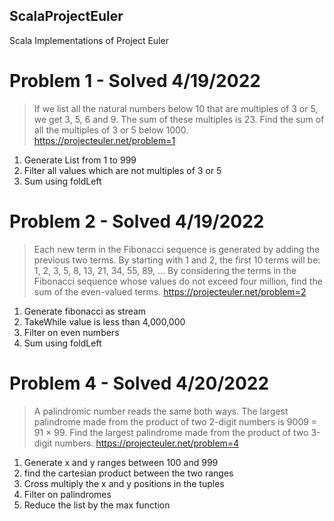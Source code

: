 ## ScalaProjectEuler
Scala Implementations of Project Euler

# Problem 1 - Solved 4/19/2022
> If we list all the natural numbers below 10 that are multiples of 3 or 5, we get 3, 5, 6 and 9. The sum of these multiples is 23.
> Find the sum of all the multiples of 3 or 5 below 1000.
> https://projecteuler.net/problem=1

1. Generate List from 1 to 999
2. Filter all values which are not multiples of 3 or 5
3. Sum using foldLeft

# Problem 2 - Solved 4/19/2022
> Each new term in the Fibonacci sequence is generated by adding the previous two terms. By starting with 1 and 2, the first 10 terms will be:
> 1, 2, 3, 5, 8, 13, 21, 34, 55, 89, ...
> By considering the terms in the Fibonacci sequence whose values do not exceed four million, find the sum of the even-valued terms.
> https://projecteuler.net/problem=2

1. Generate fibonacci as stream
2. TakeWhile value is less than 4,000,000
3. Filter on even numbers
4. Sum using foldLeft

# Problem 4 - Solved 4/20/2022
> A palindromic number reads the same both ways. The largest palindrome made from the product of two 2-digit numbers is 9009 = 91 × 99.
> Find the largest palindrome made from the product of two 3-digit numbers.
> https://projecteuler.net/problem=4

1. Generate x and y ranges between 100 and 999
2. find the cartesian product between the two ranges
3. Cross multiply the x and y positions in the tuples
4. Filter on palindromes
5. Reduce the list by the max function


